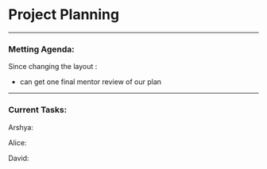 # Project Planning

---

### Metting Agenda:
Since changing the layout :
- can get one final mentor review of our plan

---

### Current Tasks: 
Arshya: 

Alice:

David:

